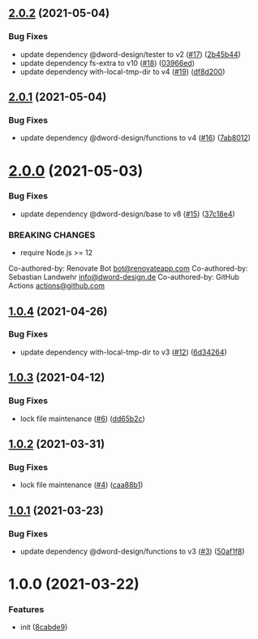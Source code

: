 ## [2.0.2](https://github.com/dword-design/nuxt-sourcemaps-abs-sourceroot/compare/v2.0.1...v2.0.2) (2021-05-04)


### Bug Fixes

* update dependency @dword-design/tester to v2 ([#17](https://github.com/dword-design/nuxt-sourcemaps-abs-sourceroot/issues/17)) ([2b45b44](https://github.com/dword-design/nuxt-sourcemaps-abs-sourceroot/commit/2b45b4455c27e812e31aea3a72437a55a8e736b9))
* update dependency fs-extra to v10 ([#18](https://github.com/dword-design/nuxt-sourcemaps-abs-sourceroot/issues/18)) ([03966ed](https://github.com/dword-design/nuxt-sourcemaps-abs-sourceroot/commit/03966ed500444eaba5f4d7c55d0134d69834b25c))
* update dependency with-local-tmp-dir to v4 ([#19](https://github.com/dword-design/nuxt-sourcemaps-abs-sourceroot/issues/19)) ([df8d200](https://github.com/dword-design/nuxt-sourcemaps-abs-sourceroot/commit/df8d200bca95f211bbc163f739a821ec9da34670))

## [2.0.1](https://github.com/dword-design/nuxt-sourcemaps-abs-sourceroot/compare/v2.0.0...v2.0.1) (2021-05-04)


### Bug Fixes

* update dependency @dword-design/functions to v4 ([#16](https://github.com/dword-design/nuxt-sourcemaps-abs-sourceroot/issues/16)) ([7ab8012](https://github.com/dword-design/nuxt-sourcemaps-abs-sourceroot/commit/7ab801281d2bfcedea3d9cecb46540b7cc5b7653))

# [2.0.0](https://github.com/dword-design/nuxt-sourcemaps-abs-sourceroot/compare/v1.0.4...v2.0.0) (2021-05-03)


### Bug Fixes

* update dependency @dword-design/base to v8 ([#15](https://github.com/dword-design/nuxt-sourcemaps-abs-sourceroot/issues/15)) ([37c18e4](https://github.com/dword-design/nuxt-sourcemaps-abs-sourceroot/commit/37c18e4ad52e9eaad577f04f121e4a3610172aef))


### BREAKING CHANGES

* require Node.js >= 12

Co-authored-by: Renovate Bot <bot@renovateapp.com>
Co-authored-by: Sebastian Landwehr <info@dword-design.de>
Co-authored-by: GitHub Actions <actions@github.com>

## [1.0.4](https://github.com/dword-design/nuxt-sourcemaps-abs-sourceroot/compare/v1.0.3...v1.0.4) (2021-04-26)


### Bug Fixes

* update dependency with-local-tmp-dir to v3 ([#12](https://github.com/dword-design/nuxt-sourcemaps-abs-sourceroot/issues/12)) ([6d34264](https://github.com/dword-design/nuxt-sourcemaps-abs-sourceroot/commit/6d34264378d407a0ec8f17d8cd9303511e240751))

## [1.0.3](https://github.com/dword-design/nuxt-sourcemaps-abs-sourceroot/compare/v1.0.2...v1.0.3) (2021-04-12)


### Bug Fixes

* lock file maintenance ([#6](https://github.com/dword-design/nuxt-sourcemaps-abs-sourceroot/issues/6)) ([dd65b2c](https://github.com/dword-design/nuxt-sourcemaps-abs-sourceroot/commit/dd65b2c7b62d9222acccd086bf51305d86c56a75))

## [1.0.2](https://github.com/dword-design/nuxt-sourcemaps-abs-sourceroot/compare/v1.0.1...v1.0.2) (2021-03-31)


### Bug Fixes

* lock file maintenance ([#4](https://github.com/dword-design/nuxt-sourcemaps-abs-sourceroot/issues/4)) ([caa88b1](https://github.com/dword-design/nuxt-sourcemaps-abs-sourceroot/commit/caa88b1b72a3933c4e28cddcbd702ecb7e5622bd))

## [1.0.1](https://github.com/dword-design/nuxt-sourcemaps-abs-sourceroot/compare/v1.0.0...v1.0.1) (2021-03-23)


### Bug Fixes

* update dependency @dword-design/functions to v3 ([#3](https://github.com/dword-design/nuxt-sourcemaps-abs-sourceroot/issues/3)) ([50af1f8](https://github.com/dword-design/nuxt-sourcemaps-abs-sourceroot/commit/50af1f86a89803b91b6ccfb98131b867b1fffaab))

# 1.0.0 (2021-03-22)


### Features

* init ([8cabde9](https://github.com/dword-design/nuxt-sourcemaps-abs-sourceroot/commit/8cabde9a8014bd2b8a44fe1b6c5b00061224a7b2))
